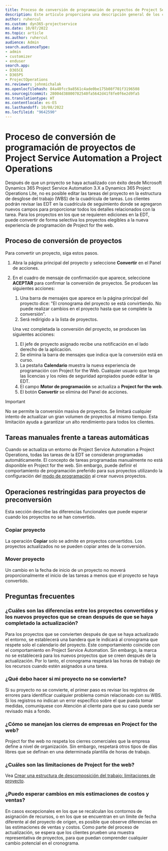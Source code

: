 ```yaml
---
title: Proceso de conversión de programación de proyectos de Project Service Automation a Project Operations
description: Este artículo proporciona una descripción general de los cambios de características para Microsoft Dynamics 365 Project Service Automation en Dynamics 365 Project Operations.
author: ruhercul
ms.custom: dyn365-projectservice
ms.date: 10/07/2022
ms.topic: article
ms.author: ruhercul
audience: Admin
search.audienceType:
- admin
- customizer
- enduser
search.app:
- D365CE
- D365PS
- ProjectOperations
ms.reviewer: johnmichalak
ms.openlocfilehash: 84a40fcc9a8561c4ade0be175b08f701f3196508
ms.sourcegitcommit: 28004d38800782540fa5642d41f8fe0f6e2d9fa5
ms.translationtype: HT
ms.contentlocale: es-ES
ms.lasthandoff: 10/08/2022
ms.locfileid: "9642590"
---
```

# <a name="project-service-automation-to-project-operations-project-scheduling-conversion-process"></a>Proceso de conversión de programación de proyectos de Project Service Automation a Project Operations

Después de que un proyecto se haya actualizado con éxito desde Microsoft Dynamics 365 Project Service Automation 3.X a Dynamics 365 Project Operations Lite, no es posible editar las tareas del proyecto en la estructura de desglose del trabajo (WBS) de la cuadrícula de tareas. Los clientes podrán revisar las EDT en la cuadrícula de seguimiento donde se agregaron nuevos campos para proporcionar todos los detalles relacionados con la tarea. Para los proyectos en los que se requieren ediciones en la EDT, puede convertir de forma selectiva los proyectos elegibles a la nueva experiencia de programación de Project for the web.

## <a name="project-conversion-process"></a>Proceso de conversión de proyectos

Para convertir un proyecto, siga estos pasos.

1. Abra la página principal del proyecto y seleccione **Convertir** en el Panel de acciones.
1. En el cuadro de mensaje de confirmación que aparece, seleccione **ACEPTAR** para confirmar la conversión de proyectos. Se producen las siguientes acciones:

    1. Una barra de mensajes que aparece en la página principal del proyecto dice: "El cronograma del proyecto se está convirtiendo. No puede realizar cambios en el proyecto hasta que se complete la conversión".
    1. Será redirigido a la lista de proyectos.

    Una vez completada la conversión del proyecto, se producen las siguientes acciones:

    1. El jefe de proyecto asignado recibe una notificación en el lado derecho de la aplicación.
    1. Se elimina la barra de mensajes que indica que la conversión está en curso.
    1. La pestaña **Calendario** muestra la nueva experiencia de programación con Project for the Web. Cualquier usuario que tenga las licencias y los roles de seguridad apropiados puede editar la EDT.
    1. El campo **Motor de programación** se actualiza a **Project for the web**.
    1. El botón **Convertir** se elimina del Panel de acciones.

> [!IMPORTANT]
> No se permite la conversión masiva de proyectos. Se limitará cualquier intento de actualizar un gran volumen de proyectos al mismo tiempo. Esta limitación ayuda a garantizar un alto rendimiento para todos los clientes.

## <a name="manual-tasks-vs-automatic-tasks"></a>Tareas manuales frente a tareas automáticas

Cuando se actualiza un entorno de Project Service Automation a Project Operations, todas las tareas de la EDT se consideran programadas automáticamente. El concepto de tareas programadas manualmente no está disponible en Project for the web. Sin embargo, puede definir el comportamiento de programación preferido para sus proyectos utilizando la configuración del [modo de programación](/project-management/scheduling-modes.md) al crear nuevos proyectos.

## <a name="restricted-operations-for-pre-conversion-projects"></a>Operaciones restringidas para proyectos de preconversión

Esta sección describe las diferencias funcionales que puede esperar cuando los proyectos no se han convertido.

### <a name="copy-project"></a>Copiar proyecto

La operación **Copiar** solo se admite en proyectos convertidos. Los proyectos actualizados no se pueden copiar antes de la conversión.

### <a name="move-project"></a>Mover proyecto

Un cambio en la fecha de inicio de un proyecto no moverá proporcionalmente el inicio de las tareas a menos que el proyecto se haya convertido.

## <a name="frequently-asked-questions"></a>Preguntas frecuentes

### <a name="what-are-the-differences-between-converted-projects-and-new-projects-that-are-created-after-the-upgrade-has-been-completed"></a>¿Cuáles son las diferencias entre los proyectos convertidos y los nuevos proyectos que se crean después de que se haya completado la actualización?

Para los proyectos que se convierten después de que se haya actualizado el entorno, se establecerá una bandera que le indicará al cronograma que respete solo el calendario del proyecto. Este comportamiento coincide con el comportamiento en Project Service Automation. Sin embargo, la marca no se establecerá para los nuevos proyectos que se creen después de la actualización. Por lo tanto, el cronograma respetará las horas de trabajo de los recursos cuando estén asignados a una tarea.

### <a name="what-should-i-do-if-my-project-fails-to-be-converted"></a>¿Qué debo hacer si mi proyecto no se convierte?

Si su proyecto no se convierte, el primer paso es revisar los registros de errores para identificar cualquier problema común relacionado con su WBS. Si los registros no indican un error específico sobre el que pueda tomar medidas, comuníquese con Atención al cliente para que su caso pueda ser revisado más a fondo.

### <a name="how-are-business-closures-handled-in-project-for-the-web"></a>¿Cómo se manejan los cierres de empresas en Project for the web?

Project for the web no respeta los cierres comerciales que la empresa define a nivel de organización. Sin embargo, respetará otros tipos de días libres que se definan en una determinada plantilla de horas de trabajo.

### <a name="what-are-the-limitations-of-project-for-the-web"></a>¿Cuáles son las limitaciones de Project for the web?

Vea [Crear una estructura de descomposición del trabajo: limitaciones de proyecto](/project-management/create-wbs#project-limitations.md).

### <a name="can-i-expect-changes-to-my-cost-and-sales-estimates"></a>¿Puedo esperar cambios en mis estimaciones de costos y ventas?

En casos excepcionales en los que se recalculan los contornos de asignación de recursos, o en los que se encuentran en un límite de fecha diferente al del proyecto de origen, es posible que observe diferencias en las estimaciones de ventas y costos. Como parte del proceso de actualización, se espera que los clientes prueben una muestra representativa de proyectos, para que puedan comprender cualquier cambio potencial en el cronograma.

